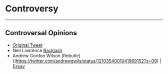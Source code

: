 # Controversy

---
## Controversal Opinions

* [Original Tweet](https://twitter.com/carlesgelada/status/1208618401729568768)
* Neil Lawrence [Backlash](https://twitter.com/lawrennd/status/1210636300258332672?s=09)
* Andrew Gordon Wilson [Rebutle]((https://twitter.com/andrewgwils/status/1210354001041969152?s=09) | [Essay](https://twitter.com/andrewgwils/status/1216070931677736960)
